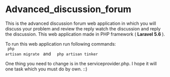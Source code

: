 # Advanced_discussion_forum
This is the advanced discussion forum web application in which you will discuss your problem and review the reply watch the discussion and reply the discussion.
This web application made in PHP framework (<b> Laravel 5.6 </b>).

To run this web application run following commands:<br>
<code> php artisan migrate</code> &nbsp; and &nbsp; <code> php artisan tinker </code>

One thing you need to change is in the serviceprovider.php.
I hope it will one task which you must do by own. ::) 

